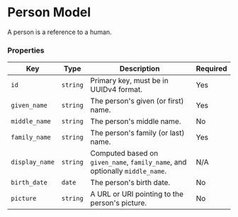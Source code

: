 # Person Model
A person is a reference to a human.

### Properties
|Key|Type|Description|Required|
|---|---|---|---|
|`id`|`string`|Primary key, must be in UUIDv4 format.|Yes|
|`given_name`|`string`|The person's given (or first) name.|Yes|
|`middle_name`|`string`|The person's middle name.|No|
|`family_name`|`string`|The person's family (or last) name.|Yes|
|`display_name`|`string`|Computed based on `given_name`, `family_name`, and optionally `middle_name`.|N/A|
|`birth_date`|`date`|The person's birth date.|No|
|`picture`|`string`|A URL or URI pointing to the person's picture.|No|
